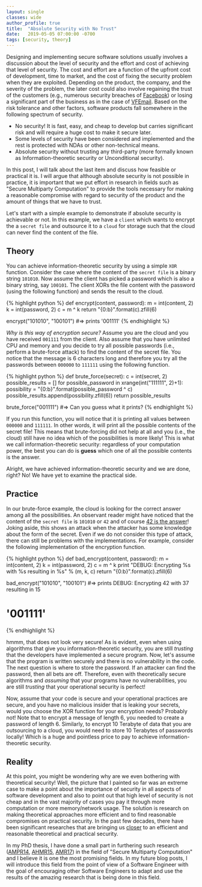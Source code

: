 ```yaml
---
layout: single
classes: wide
author_profile: true
title:  "Absolute Security with No Trust"
date:   2019-05-05 07:00:00 -0700
tags: [security, theory]
---
```


Designing and implementing secure software solutions usually involves a discussion about the level
of security and the effort and cost of achieving that level of security. The cost and effort are a
function of the upfront cost of development, time to market, and the cost of fixing the security
problem when they are exploited. Depending on the product, the company, and the severity of the
problem, the later cost could also involve regaining the trust of the customers (e.g., numerous
security breaches of [Facebook][facebook]) or losing a significant part of the business as in the
case of [VFEmail][vfemail]. Based on the risk tolerance and other factors, software products fall
somewhere in the following spectrum of security.

- No security! It is fast, easy, and cheap to develop but carries significant risk and will require
  a huge cost to make it secure later.
- Some levels of security have been considered and implemented and the rest is protected with NDAs
  or other non-technical means.
- Absolute security without trusting any third-party (more formally known as Information-theoretic
  security or Unconditional security).

In this post, I will talk about the last item and discuss how feasible or practical it is. I will
argue that although absolute security is not possible in practice, it is important that we put
effort in research in fields such as "Secure Multiparty Computation" to provide the tools necessary
for making a reasonable compromise with regard to security of the product and the amount of things
that we have to trust.

Let's start with a simple example to demonstrate if absolute security is achievable or not. In this
example, we have a `client` which wants to encrypt the a `secret file` and outsource it to a `cloud`
for storage such that the cloud can never find the content of the file.


Theory
------

You can achieve information-theoretic security by using a simple `XOR` function. Consider the case
where the content of the `secret file` is a binary string `101010`. Now assume the client has picked
a password which is also a binary string, say `100101`. The client XORs the file content with the
password (using the following function) and sends the result to the cloud. 

{% highlight python %}
def encrypt(content, password):
  m = int(content, 2)
  k = int(password, 2)
  c = m ^ k
  return "{0:b}".format(c).zfill(6)

encrypt("101010", "100101")
#=> prints '001111'
{% endhighlight %}

*Why is this way of encryption secure?* Assume you are the cloud and you have received `001111` from
the client. Also assume that you have unlimited CPU and memory and you decide to try all possible
passwords (i.e., perform a brute-force attack) to find the content of the secret file. You notice
that the message is 6 characters long and therefore you try all the passwords between `000000` to
`111111` using the following function.

{% highlight python %}
def brute_force(secret):
  c = int(secret, 2)
  possible_results = []
  for possible_password in xrange(int("111111", 2)+1):
    possibility = "{0:b}".format(possible_password ^ c)
    possible_results.append(possibility.zfill(6))
  return possible_results

brute_force("001111")
#=> Can you guess what it prints?
{% endhighlight %}

If you run this function, you will notice that it is printing all values between `000000` and
`111111`. In other words, it will print all the possible contents of the secret file! This means
that brute-forcing did not help at all and you (i.e., the cloud) still have no idea which of the
possibilities is more likely! This is what we call information-theoretic security: regardless of
your computation power, the best you can do is **guess** which one of all the possible contents is
the answer.

Alright, we have achieved information-theoretic security and we are done, right? No! We have yet to
examine the practical side.

Practice
--------

In our brute-force example, the cloud is looking for the correct answer among all the possibilities.
An observant reader might have noticed that the content of the `secret file` is `101010` or `42` and
of course [42 is the answer][hitchhiker]! Joking aside, this shows an attack when the attacker has
some knowledge about the form of the secret. Even if we do not consider this type of attack, there
can still be problems with the implementations. For example, consider the following implementation
of the encryption function.

{% highlight python %}
def bad_encrypt(content, password):
  m = int(content, 2)
  k = int(password, 2)
  c = m ^ k
  print "DEBUG: Encrypting %s with %s resulting in %s" % (m, k, c)
  return "{0:b}".format(c).zfill(6)

bad_encrypt("101010", "100101")
#=> prints DEBUG: Encrypting 42 with 37 resulting in 15
#          '001111'
{% endhighlight %}

hmmm, that does not look very secure! As is evident, even when using algorithms that give you
information-theoretic security, you are still *trusting* that the developers have implemented a
secure program. Now, let's assume that the program is written securely and there is no vulnerability
in the code. The next question is where to store the password. If an attacker can find the password,
then all bets are off. Therefore, even with theoretically secure algorithms and *assuming* that your
programs have no vulnerabilities, you are still *trusting* that your operational security is
perfect!

Now, assume that your code is secure and your operational practices are secure, and you have no
malicious insider that is leaking your secrets, would you choose the XOR function for your
encryption needs? Probably not! Note that to encrypt a message of length 6, you needed to create a
password of length 6. Similarly, to encrypt 10 Terabyte of data that you are outsourcing to a cloud,
you would need to store 10 Terabytes of passwords locally! Which is a huge and pointless price to
pay to achieve information-theoretic security.

Reality
-------

At this point, you might be wondering why are we even bothering with theoretical security! Well, the
picture that I painted so far was an extreme case to make a point about the importance of security
in all aspects of software development and also to point out that high level of security is not
cheap and in the vast majority of cases you pay it through more computation or more memory/network
usage. The solution is research on making theoretical approaches more efficient and to find
reasonable compromises on practical security. In the past few decades, there have been significant
researches that are bringing us [closer][realmpc] to an efficient and reasonable theoretical and
practical security.

In my PhD thesis, I have done a small part in furthering such research ([AMPR14][AMPR14],
[AHMR15][AHMR15], [AMR17][AMR17]) in the field of "Secure Multiparty Computation" and I believe it
is one the most promising fields. In my future blog posts, I will introduce this field from the point
of view of a Software Engineer with the goal of encouraging other Software Engineers to adapt and
use the results of the amazing research that is being done in this field.

[facebook]: https://techcrunch.com/2018/09/28/everything-you-need-to-know-about-facebooks-data-breach-affecting-50m-users/
[vfemail]: https://krebsonsecurity.com/2019/02/email-provider-vfemail-suffers-catastrophic-hack/
[hitchhiker]: https://en.wikipedia.org/wiki/The_Hitchhiker%27s_Guide_to_the_Galaxy 
[AMPR14]: https://link.springer.com/content/pdf/10.1007/978-3-642-55220-5_22.pdf
[AHMR15]: https://link.springer.com/content/pdf/10.1007/978-3-662-46800-5_27.pdf
[AMR17]: https://eprint.iacr.org/2017/062.pdf
[realmpc]: https://eprint.iacr.org/2018/450.pdf